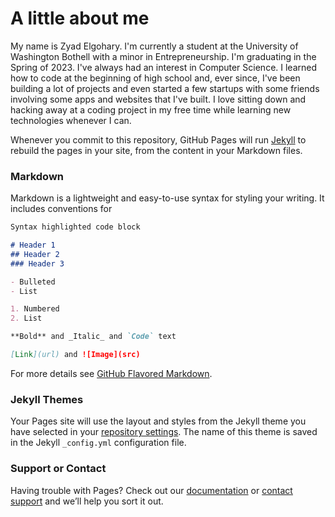 # A little about me

My name is Zyad Elgohary. I'm currently a student at the University of Washington Bothell with a minor in Entrepreneurship. I'm graduating in the Spring of 2023. I've always had an interest in Computer Science. I learned how to code at the beginning of high school and, ever since, I've been building a lot of projects and even started a few startups with some friends involving some apps and websites that I've built. I love sitting down and hacking away at a coding project in my free time while learning new technologies whenever I can.

Whenever you commit to this repository, GitHub Pages will run [Jekyll](https://jekyllrb.com/) to rebuild the pages in your site, from the content in your Markdown files.

### Markdown

Markdown is a lightweight and easy-to-use syntax for styling your writing. It includes conventions for

```markdown
Syntax highlighted code block

# Header 1
## Header 2
### Header 3

- Bulleted
- List

1. Numbered
2. List

**Bold** and _Italic_ and `Code` text

[Link](url) and ![Image](src)
```

For more details see [GitHub Flavored Markdown](https://guides.github.com/features/mastering-markdown/).

### Jekyll Themes

Your Pages site will use the layout and styles from the Jekyll theme you have selected in your [repository settings](https://github.com/zyadcodes/zyad-portfolio/settings/pages). The name of this theme is saved in the Jekyll `_config.yml` configuration file.

### Support or Contact

Having trouble with Pages? Check out our [documentation](https://docs.github.com/categories/github-pages-basics/) or [contact support](https://support.github.com/contact) and we’ll help you sort it out.
